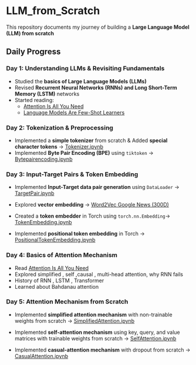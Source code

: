 # LLM_from_Scratch

This repository documents my journey of building a **Large Language Model (LLM) from scratch**

## Daily Progress

### Day 1: Understanding LLMs & Revisiting Fundamentals

- Studied the **basics of Large Language Models (LLMs)**
- Revised **Recurrent Neural Networks (RNNs) and Long Short-Term Memory (LSTM)** networks
- Started reading:
  - [Attention Is All You Need](https://arxiv.org/abs/1706.03762)
  - [Language Models Are Few-Shot Learners](https://arxiv.org/abs/2005.14165)

### Day 2: Tokenization & Preprocessing

- Implemented a **simple tokenizer** from scratch & Added **special character tokens** → [Tokenizer.ipynb](1_Preprocessing/1_Tokenizer.ipynb)
- Implemented **Byte Pair Encoding (BPE)** using `tiktoken` → [Bytepairencoding.ipynb](1_Preprocessing/2_Bytepairencoding.ipynb)

### Day 3: Input-Target Pairs & Token Embedding

- Implemented **Input-Target data pair generation** using `DataLoader` → [TargetPair.ipynb](1_Preprocessing/3_Input_Target_pair.ipynb)

- Explored **vector embedding** → [Word2Vec Google News (300D)](https://huggingface.co/fse/word2vec-google-news-300)

- Created a **token embedder** in Torch using `torch.nn.Embedding`→ [TokenEmbedding.ipynb](1_Preprocessing/4_tokenEmbedding.ipynb)

- Implemented **positional token embedding** in Torch → [PositionalTokenEmbedding.ipynb](1_Preprocessing/5_positionTokenEmbedding.ipynb)

### Day 4: Basics of Attention Mechanism

- Read [Attention Is All You Need](https://arxiv.org/abs/1706.03762)
- Explored simplified , self ,causal , multi-head attention, why RNN fails
- History of RNN , LSTM , Transformer
- Learned about Bahdanau attention

### Day 5: Attention Mechanism from Scratch

- Implemented **simplified attention mechanism** with non-trainable weights from scratch → [SimplifiedAttention.ipynb](2_Attention_Mechanism/1_SimplifedATT_noTrainableweights.ipynb)

- Implemented **self-attention mechanism** using key, query, and value matrices with trainable weights from scratch → [SelfAttention.ipynb](2_Attention_Mechanism/2_selfattention_trainable.ipynb)

- Implemented **casual-attention mechanism** with dropout from scratch → [CasualAttention.ipynb](2_Attention_Mechanism/3_casualattention.ipynb)
